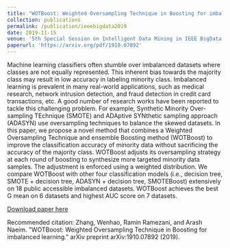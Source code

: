 ```yaml
---
title: "WOTBoost: Weighted Oversampling Technique in Boosting for imbalanced learning"
collection: publications
permalink: /publication/ieeebigdata2019
date: 2019-11-15
venue: '5th Special Session on Intelligent Data Mining in IEEE BigData 2019'
paperurl: 'https://arxiv.org/pdf/1910.07892'
---
```

Machine learning classifiers often stumble over imbalanced datasets where classes are not equally represented. This inherent bias towards the majority class may result in low accuracy in labeling minority class. Imbalanced learning is prevalent in many real-world applications, such as medical research, network intrusion detection, and fraud detection in credit card transactions, etc. A good number of research works have been reported to tackle this challenging problem. For example, Synthetic Minority Over-sampling TEchnique (SMOTE) and ADAptive SYNthetic sampling approach (ADASYN) use oversampling techniques to balance the skewed datasets. In this paper, we propose a novel method that combines a Weighted Oversampling Technique and ensemble Boosting method (WOTBoost) to improve the classification accuracy of minority data without sacrificing the accuracy of the majority class. WOTBoost adjusts its oversampling strategy at each round of boosting to synthesize more targeted minority data samples. The adjustment is enforced using a weighted distribution. We compare WOTBoost with other four classification models (i.e., decision tree, SMOTE + decision tree, ADASYN + decision tree, SMOTEBoost) extensively on 18 public accessible imbalanced datasets. WOTBoost achieves the best G mean on 6 datasets and highest AUC score on 7 datasets.

[Download paper here](http://wenhaoz.io/files/1910.07892.pdf)

Recommended citation: Zhang, Wenhao, Ramin Ramezani, and Arash Naeim. "WOTBoost: Weighted Oversampling Technique in Boosting for imbalanced learning." arXiv preprint arXiv:1910.07892 (2019).